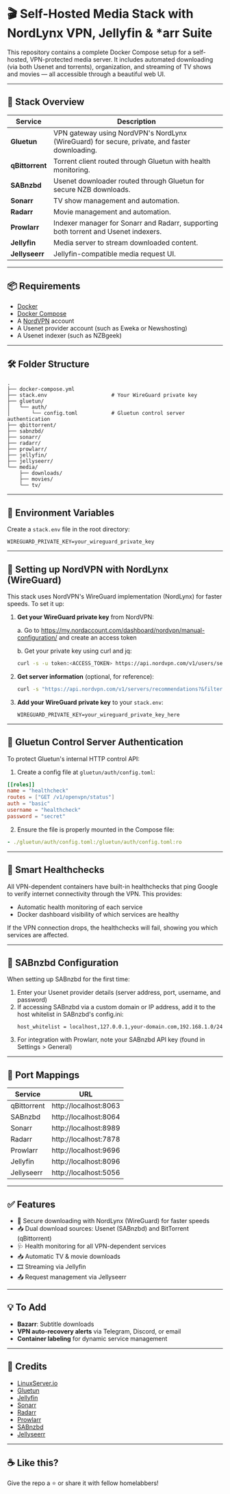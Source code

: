 # 🎬 Self-Hosted Media Stack with NordLynx VPN, Jellyfin & *arr Suite

This repository contains a complete Docker Compose setup for a self-hosted, VPN-protected media server. It includes automated downloading (via both Usenet and torrents), organization, and streaming of TV shows and movies — all accessible through a beautiful web UI.

---

## 🚀 Stack Overview

| Service        | Description |
|----------------|-------------|
| **Gluetun**    | VPN gateway using NordVPN's NordLynx (WireGuard) for secure, private, and faster downloading. |
| **qBittorrent**| Torrent client routed through Gluetun with health monitoring. |
| **SABnzbd**    | Usenet downloader routed through Gluetun for secure NZB downloads. |
| **Sonarr**     | TV show management and automation. |
| **Radarr**     | Movie management and automation. |
| **Prowlarr**   | Indexer manager for Sonarr and Radarr, supporting both torrent and Usenet indexers. |
| **Jellyfin**   | Media server to stream downloaded content. |
| **Jellyseerr** | Jellyfin-compatible media request UI. |

---

## 📦 Requirements

- [Docker](https://www.docker.com/)
- [Docker Compose](https://docs.docker.com/compose/)
- A [NordVPN](https://nordvpn.com) account
- A Usenet provider account (such as Eweka or Newshosting)
- A Usenet indexer (such as NZBgeek)

---

## 🛠 Folder Structure

```
.
├── docker-compose.yml
├── stack.env                     # Your WireGuard private key
├── gluetun/
│   └── auth/
│       └── config.toml           # Gluetun control server authentication
├── qbittorrent/
├── sabnzbd/
├── sonarr/
├── radarr/
├── prowlarr/
├── jellyfin/
├── jellyseerr/
└── media/
    ├── downloads/
    ├── movies/
    └── tv/
```

---

## 🔐 Environment Variables

Create a `stack.env` file in the root directory:

```env
WIREGUARD_PRIVATE_KEY=your_wireguard_private_key
```

---

## 🔑 Setting up NordVPN with NordLynx (WireGuard)

This stack uses NordVPN's WireGuard implementation (NordLynx) for faster speeds. To set it up:

1. **Get your WireGuard private key** from NordVPN:

   a. Go to https://my.nordaccount.com/dashboard/nordvpn/manual-configuration/ and create an access token

   b. Get your private key using curl and jq:
   ```bash
   curl -s -u token:<ACCESS_TOKEN> https://api.nordvpn.com/v1/users/services/credentials | jq -r .nordlynx_private_key
   ```

2. **Get server information** (optional, for reference):
   ```bash
   curl -s "https://api.nordvpn.com/v1/servers/recommendations?&filters\[servers_technologies\]\[identifier\]=wireguard_udp&limit=1" | jq -r '.[]|.hostname, .station, (.locations|.[]|.country|.city.name), (.locations|.[]|.country|.name), (.technologies|.[].metadata|.[].value), .load'
   ```

3. **Add your WireGuard private key** to your `stack.env`:
   ```env
   WIREGUARD_PRIVATE_KEY=your_wireguard_private_key_here
   ```

---

## 🔑 Gluetun Control Server Authentication

To protect Gluetun's internal HTTP control API:

1. Create a config file at `gluetun/auth/config.toml`:

```toml
[[roles]]
name = "healthcheck"
routes = ["GET /v1/openvpn/status"]
auth = "basic"
username = "healthcheck"
password = "secret"
```

2. Ensure the file is properly mounted in the Compose file:

```yaml
- ./gluetun/auth/config.toml:/gluetun/auth/config.toml:ro
```

---

## 🧠 Smart Healthchecks

All VPN-dependent containers have built-in healthchecks that ping Google to verify internet connectivity through the VPN. This provides:

- Automatic health monitoring of each service
- Docker dashboard visibility of which services are healthy

If the VPN connection drops, the healthchecks will fail, showing you which services are affected.

---

## 📑 SABnzbd Configuration

When setting up SABnzbd for the first time:

1. Enter your Usenet provider details (server address, port, username, and password)
2. If accessing SABnzbd via a custom domain or IP address, add it to the host whitelist in SABnzbd's config.ini:
   ```
   host_whitelist = localhost,127.0.0.1,your-domain.com,192.168.1.0/24
   ```
3. For integration with Prowlarr, note your SABnzbd API key (found in Settings > General)

---

## 🔎 Port Mappings

| Service     | URL                             |
|-------------|----------------------------------|
| qBittorrent | http://localhost:8063           |
| SABnzbd     | http://localhost:8064           |
| Sonarr      | http://localhost:8989           |
| Radarr      | http://localhost:7878           |
| Prowlarr    | http://localhost:9696           |
| Jellyfin    | http://localhost:8096           |
| Jellyseerr  | http://localhost:5056           |

---

## ✅ Features

- 🔐 Secure downloading with NordLynx (WireGuard) for faster speeds
- 📥 Dual download sources: Usenet (SABnzbd) and BitTorrent (qBittorrent)
- 🩺 Health monitoring for all VPN-dependent services
- 📥 Automatic TV & movie downloads
- 🎞️ Streaming via Jellyfin
- 📤 Request management via Jellyseerr

---

## 💡 To Add

- **Bazarr**: Subtitle downloads
- **VPN auto-recovery alerts** via Telegram, Discord, or email
- **Container labeling** for dynamic service management

---

## 🧼 Credits

- [LinuxServer.io](https://www.linuxserver.io/)
- [Gluetun](https://github.com/qdm12/gluetun)
- [Jellyfin](https://jellyfin.org/)
- [Sonarr](https://sonarr.tv/)
- [Radarr](https://radarr.video/)
- [Prowlarr](https://github.com/Prowlarr/Prowlarr)
- [SABnzbd](https://sabnzbd.org/)
- [Jellyseerr](https://github.com/Fallenbagel/jellyseerr)

---

## ☕ Like this?

Give the repo a ⭐ or share it with fellow homelabbers!
